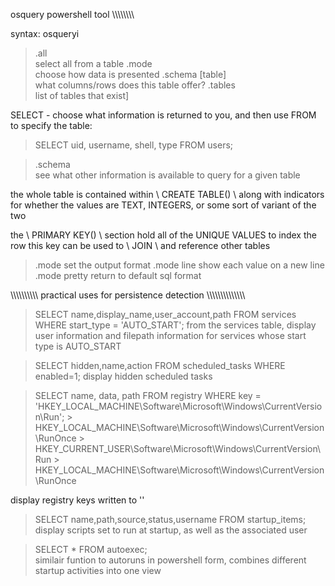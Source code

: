 osquery
powershell tool
\\\\\\\\\\\\\\\


syntax: osqueryi


> .all     
select all from a table
> .mode    
choose how data is presented
> .schema [table]  
what columns/rows does this table offer?
> .tables  
list of tables that exist] 


SELECT - choose what information is returned to you,
and then use FROM to specify the table:

> SELECT uid, username, shell, type FROM users;


> .schema  
see what other information is available to query for a given table


the whole table is contained within \\ CREATE TABLE() \\ along with indicators
for whether the values are TEXT, INTEGERS, or some sort of variant of the two

the \\ PRIMARY KEY() \\ section hold all of the UNIQUE VALUES to index the row
this key can be used to \\ JOIN \\ and reference other tables


> .mode 
set the output format
> .mode line
show each value on a new line
> .mode pretty
return to default sql format




\\\\\\\\\\\\\\\\\\\\ practical uses for persistence detection  \\\\\\\\\\\\\\\\\\\\\\\\\\\




> SELECT name,display_name,user_account,path FROM services WHERE start_type = 'AUTO_START';
from the services table, display user information and filepath information for
services whose start type is AUTO_START

> SELECT hidden,name,action FROM scheduled_tasks WHERE enabled=1;
display hidden scheduled tasks  

> SELECT name, data, path FROM registry WHERE key = 'HKEY_LOCAL_MACHINE\Software\Microsoft\Windows\CurrentVersion\Run';
                                                   > HKEY_LOCAL_MACHINE\Software\Microsoft\Windows\CurrentVersion\RunOnce
                                                   > HKEY_CURRENT_USER\Software\Microsoft\Windows\CurrentVersion\Run
                                                   > HKEY_LOCAL_MACHINE\Software\Microsoft\Windows\CurrentVersion\RunOnce

display registry keys written to ''

> SELECT name,path,source,status,username FROM startup_items;
display scripts set to run at startup, as well as the associated user 

> SELECT * FROM autoexec; \
similair funtion to autoruns in powershell form, combines different startup activities into one view






